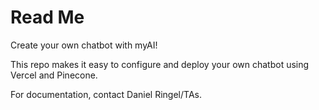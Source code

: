 # Read Me
Create your own chatbot with myAI!

This repo makes it easy to configure and deploy your own chatbot using Vercel and Pinecone. 

For documentation, contact Daniel Ringel/TAs.

